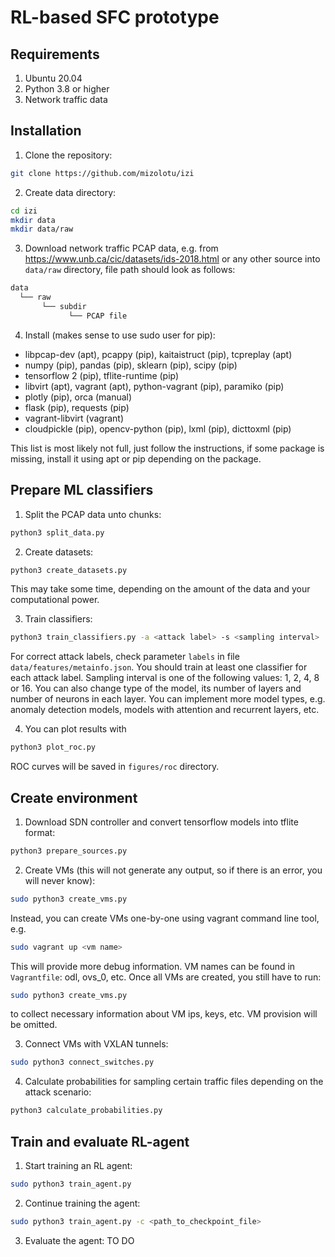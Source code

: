# RL-based SFC prototype

## Requirements

1. Ubuntu 20.04
2. Python 3.8 or higher
3. Network traffic data

## Installation

1. Clone the repository:

```bash
git clone https://github.com/mizolotu/izi
```

2. Create data directory:

```bash
cd izi
mkdir data
mkdir data/raw
```

3. Download network traffic PCAP data, e.g. from https://www.unb.ca/cic/datasets/ids-2018.html or any other source into ```data/raw``` directory, file path should look as follows:

```bash
data
  └── raw
       └── subdir
             └── PCAP file
```

4. Install (makes sense to use sudo user for pip): 
  - libpcap-dev (apt), pcappy (pip), kaitaistruct (pip), tcpreplay (apt)
  - numpy (pip), pandas (pip), sklearn (pip), scipy (pip)
  - tensorflow 2 (pip), tflite-runtime (pip)
  - libvirt (apt), vagrant (apt), python-vagrant (pip), paramiko (pip)
  - plotly (pip), orca (manual)
  - flask (pip), requests (pip)
  - vagrant-libvirt (vagrant)
  - cloudpickle (pip), opencv-python (pip), lxml (pip), dicttoxml (pip)

This list is most likely not full, just follow the instructions, if some package is missing, install it using apt or pip depending on the package.  

## Prepare ML classifiers

1. Split the PCAP data unto chunks: 

```bash
python3 split_data.py 
```

2. Create datasets:

```bash
python3 create_datasets.py
```

This may take some time, depending on the amount of the data and your computational power.

3. Train classifiers:

```bash
python3 train_classifiers.py -a <attack label> -s <sampling interval>
```

For correct attack labels, check parameter ```labels``` in file ```data/features/metainfo.json```. You should train at least one classifier for each attack label. Sampling interval is one of the following values: 1, 2, 4, 8 or 16. You can also change type of the model, its number of layers and number of neurons in each layer. You can implement more model types, e.g. anomaly detection models, models with attention and recurrent layers, etc.

4. You can plot results with

```bash
python3 plot_roc.py

```
ROC curves will be saved in ```figures/roc``` directory.

## Create environment

1. Download SDN controller and convert tensorflow models into tflite format:

```bash
python3 prepare_sources.py
```

2. Create VMs (this will not generate any output, so if there is an error, you will never know): 

```bash
sudo python3 create_vms.py
```
Instead, you can create VMs one-by-one using vagrant command line tool, e.g. 

```bash
sudo vagrant up <vm name>
```
This will provide more debug information. VM names can be found in ```Vagrantfile```: odl, ovs_0, etc. Once all VMs are created, you still have to run:

```bash
sudo python3 create_vms.py
```

to collect necessary information about VM ips, keys, etc. VM provision will be omitted. 

3. Connect VMs with VXLAN tunnels: 

```bash
sudo python3 connect_switches.py
```

4. Calculate probabilities for sampling certain traffic files depending on the attack scenario:

```bash
python3 calculate_probabilities.py
```

## Train and evaluate RL-agent

1. Start training an RL agent:

```bash
sudo python3 train_agent.py
```

2. Continue training the agent:

```bash
sudo python3 train_agent.py -c <path_to_checkpoint_file>
```

3. Evaluate the agent: TO DO
